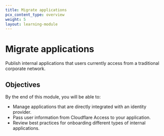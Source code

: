 ```yaml
---
title: Migrate applications
pcx_content_type: overview
weight: 5
layout: learning-module
---
```


# Migrate applications

Publish internal applications that users currently access from a traditional corporate network.

## Objectives

By the end of this module, you will be able to:

- Manage applications that are directly integrated with an identity provider.
- Pass user information from Cloudflare Access to your application.
- Review best practices for onboarding different types of internal applications.
